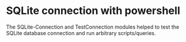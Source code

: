 # SQLite connection with powershell

The SQLite-Connection and TestConnection modules helped to test the SQLite database connection and run arbitrary scripts/queries.
